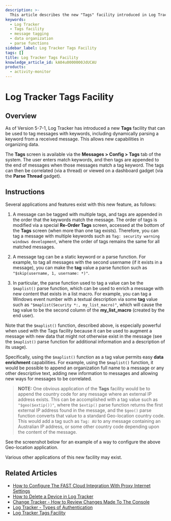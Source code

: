 ```yaml
---
description: >-
  This article describes the new "Tags" facility introduced in Log Tracker Version 5-7-1, which allows users to tag messages with keywords for better data organization.
keywords:
  - Log Tracker
  - Tags facility
  - message tagging
  - data organization
  - parse functions
sidebar_label: Log Tracker Tags Facility
tags: []
title: Log Tracker Tags Facility
knowledge_article_id: kA04u0000000JdUCAU
products:
  - activity-monitor
---
```


# Log Tracker Tags Facility

## Overview

As of Version 5-7-1, Log Tracker has introduced a new **Tags** facility that can be used to tag messages with keywords, including dynamically parsing a keyword from a received message. This allows new capabilities in organizing data.

The **Tags** screen is available via the **Messages > Config > Tags** tab of the system. The user enters match keywords, and then tags are appended to the end of messages when those messages match a tag keyword. The tags can then be correlated (via a thread) or viewed on a dashboard gadget (via the **Parse Thread** gadget).

## Instructions

Several applications and features exist with this new feature, as follows:

1. A message can be tagged with multiple tags, and tags are appended in the order that the keywords match the message. The order of tags is modified via a special **Re-Order Tags** screen, accessed at the bottom of the **Tags** screen (when more than one tag exists). Therefore, you can tag a message with multiple keywords such as `Tag: security warning windows development`, where the order of tags remains the same for all matched messages.

2. A message tag can be a static keyword or a parse function. For example, to tag all messages with the second username (if it exists in a message), you can make the **tag** value a parse function such as `"$skip(username, 1, username: *)"`.

3. In particular, the parse function used to tag a value can be the `$maplist()` parse function, which can be used to enrich a message with new content that exists in a list macro. For example, you can tag a Windows event number with a textual description via some **tag** value such as `"$maplist(Security *:, my_list_macro)"`, which will cause the tag value to be the second column of the **my_list_macro** (created by the end user).

Note that the `$maplist()` function, described above, is especially powerful when used with the Tags facility because it can be used to augment a message with new data that might not otherwise exist in the message (see the `$maplist()` parse function for additional information and a description of its usage).

Specifically, using the `$maplist()` function as a tag value permits easy **data enrichment** capabilities. For example, using the `$maplist()` function, it would be possible to append an organization full name to a message or any other descriptive text, adding new information to messages and allowing new ways for messages to be correlated.

> **NOTE:** One obvious application of the **Tags** facility would be to append the country code for any message where an external IP address exists. This can be accomplished with a tag value such as `"$geo($extip())"`, where the `$extip()` parse function returns the first external IP address found in the message, and the `$geo()` parse function converts that value to a standard Geo-location country code. This would add a tag such as `Tag: AU` to any message containing an Australian IP address, or some other country code depending upon the content of the message.

See the screenshot below for an example of a way to configure the above Geo-location application.

Various other applications of this new facility may exist.

## Related Articles

- [How to Configure The FAST Cloud Integration With Proxy Internet Settings](#)
- [How to Delete a Device in Log Tracker](#)
- [Change Tracker - How to Review Changes Made To The Console](#)
- [Log Tracker - Types of Authentication](#)
- [Log Tracker Tags Facility](#)